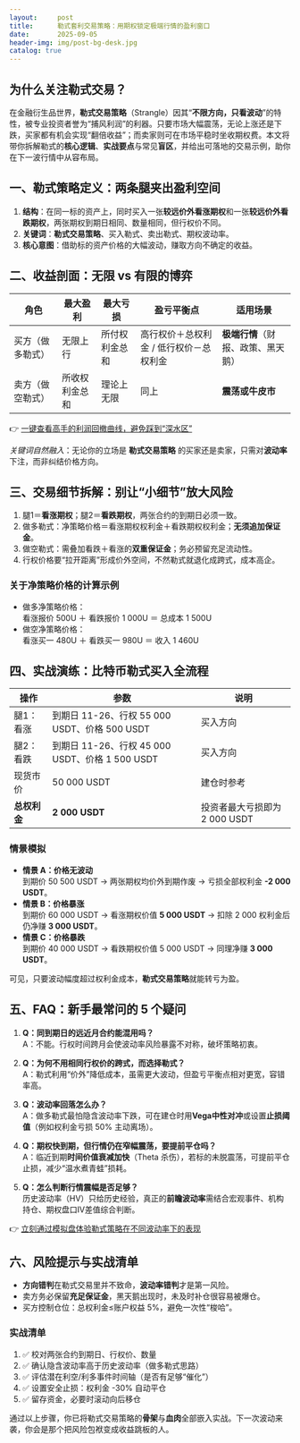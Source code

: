 ```yaml
---
layout:     post
title:      勒式套利交易策略：用期权锁定极端行情的盈利窗口
date:       2025-09-05
header-img: img/post-bg-desk.jpg
catalog: true
---
```


## 为什么关注勒式交易？
在金融衍生品世界，**勒式交易策略**（Strangle）因其“**不限方向，只看波动**”的特性，被专业投资者誉为“捕风利润”的利器。只要市场大幅震荡，无论上涨还是下跌，买家都有机会实现“翻倍收益”；而卖家则可在市场平稳时坐收期权费。本文将带你拆解勒式的**核心逻辑**、**实战要点**与常见**盲区**，并给出可落地的交易示例，助你在下一波行情中从容布局。

## 一、勒式策略定义：两条腿夹出盈利空间
1. **结构**：在同一标的资产上，同时买入一张**较远价外看涨期权**和一张**较远价外看跌期权**，两张期权到期日相同、数量相同，但行权价不同。  
2. **关键词**：**勒式交易策略**、买入勒式、卖出勒式、期权波动率。
3. **核心意图**：借助标的资产价格的大幅波动，赚取方向不确定的收益。

## 二、收益剖面：无限 vs 有限的博弈
| 角色 | 最大盈利 | 最大亏损 | 盈亏平衡点 | 适用场景 |
|---|---|---|---|---|
| 买方（做多勒式） | 无限上行 | 所付权利金总和 | 高行权价＋总权利金 / 低行权价－总权利金 | **极端行情**（财报、政策、黑天鹅） |
| 卖方（做空勒式） | 所收权利金总和 | 理论上无限 | 同上 | **震荡或牛皮市** |

👉 [一键查看高手的利润回撤曲线，避免踩到“深水区”](https://okxdog.com/)

*关键词自然融入*：无论你的立场是 **勒式交易策略** 的买家还是卖家，只需对**波动率**下注，而非纠结价格方向。

## 三、交易细节拆解：别让“小细节”放大风险
1. 腿1＝**看涨期权**；腿2＝**看跌期权**，两张合约的到期日必须一致。
2. 做多勒式：净策略价格＝看涨期权权利金＋看跌期权权利金；**无须追加保证金**。  
3. 做空勒式：需叠加看跌＋看涨的**双重保证金**；务必预留充足流动性。
4. 行权价格要“拉开距离”形成价外空间，不然勒式就退化成跨式，成本高企。

### 关于净策略价格的计算示例
* 做多净策略价格：  
  看涨报价 500U ＋ 看跌报价 1 000U ＝ 总成本 1 500U  
* 做空净策略价格：  
  看涨买一 480U ＋ 看跌买一 980U ＝ 收入 1 460U

## 四、实战演练：比特币勒式买入全流程
| 操作 | 参数 | 说明 |
|---|---|---|
| 腿1：看涨 | 到期日 11-26、行权 55 000 USDT、价格 500 USDT | 买入方向 |
| 腿2：看跌 | 到期日 11-26、行权 45 000 USDT、价格 1 500 USDT | 买入方向 |
| 现货市价 | 50 000 USDT | 建仓时参考 |
| **总权利金** | **2 000 USDT** | 投资者最大亏损即为 2 000 USDT |

### 情景模拟
- **情景 A：价格无波动**  
  到期价 50 500 USDT → 两张期权均价外到期作废 → 亏损全部权利金 **-2 000 USDT**。
- **情景 B：价格暴涨**  
  到期价 60 000 USDT → 看涨期权价值 **5 000 USDT** → 扣除 2 000 权利金后仍净赚 **3 000 USDT**。
- **情景 C：价格暴跌**  
  到期价 40 000 USDT → 看跌期权价值 5 000 USDT → 同理净赚 **3 000 USDT**。

可见，只要波动幅度超过权利金成本，**勒式交易策略**就能转亏为盈。

## 五、FAQ：新手最常问的 5 个疑问
1. **Q：同到期日的远近月合约能混用吗？**  
   A：不能。行权时间跨月会使波动率风险暴露不对称，破坏策略初衷。

2. **Q：为何不用相同行权价的跨式，而选择勒式？**  
   A：勒式利用“价外”降低成本，虽需更大波动，但盈亏平衡点相对更宽，容错率高。

3. **Q：波动率回落怎么办？**  
   A：做多勒式最怕隐含波动率下跌，可在建仓时用**Vega中性对冲**或设置**止损阈值**（例如权利金亏损 50% 主动离场）。

4. **Q：期权快到期，但行情仍在窄幅震荡，要提前平仓吗？**  
   A：临近到期**时间价值衰减加快**（Theta 杀伤），若标的未脱震荡，可提前平仓止损，减少“温水煮青蛙”损耗。

5. **Q：怎么判断行情震幅是否足够？**  
   历史波动率（HV）只给历史经验，真正的**前瞻波动率**需结合宏观事件、机构持仓、期权盘口IV差值综合判断。

👉 [立刻通过模拟盘体验勒式策略在不同波动率下的表现](https://okxdog.com/)

## 六、风险提示与实战清单
- **方向错判**在勒式交易里并不致命，**波动率错判**才是第一风险。  
- 卖方务必保留**充足保证金**，黑天鹅出现时，未及时补仓很容易被爆仓。  
- 买方控制仓位：总权利金≤账户权益 5%，避免一次性“梭哈”。

### 实战清单
1. ✅ 校对两张合约到期日、行权价、数量  
2. ✅ 确认隐含波动率高于历史波动率（做多勒式思路）  
3. ✅ 评估潜在利空/利多事件时间轴（是否有足够“催化”）  
4. ✅ 设置安全止损：权利金 -30% 自动平仓  
5. ✅ 留存资金，必要时滚动向后移仓

通过以上步骤，你已将勒式交易策略的**骨架**与**血肉**全部嵌入实战。下一次波动来袭，你会是那个把风险包袱变成收益跳板的人。